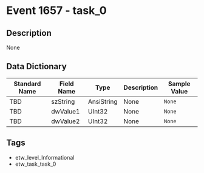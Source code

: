 # Event 1657 - task_0

## Description
None

## Data Dictionary
|Standard Name|Field Name|Type|Description|Sample Value|
|---|---|---|---|---|
|TBD|szString|AnsiString|None|`None`|
|TBD|dwValue1|UInt32|None|`None`|
|TBD|dwValue2|UInt32|None|`None`|

## Tags
* etw_level_Informational
* etw_task_task_0